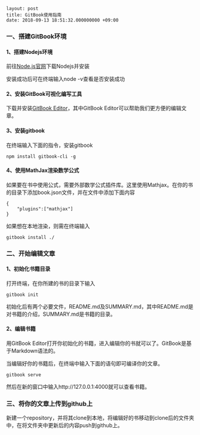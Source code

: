 ```
layout: post
title: GitBook使用指南
date: 2018-09-13 18:51:32.000000000 +09:00
```

### 一、搭建GitBook环境

#### 1、搭建Nodejs环境

前往[Node.js官网](https://nodejs.org/en/)下载Nodejs并安装

安装成功后可在终端输入node -v查看是否安装成功

#### 2、安装GitBook可视化编写工具

下载并安装[GitBook Editor](https://legacy.gitbook.com/editor)，其中GitBook Editor可以帮助我们更方便的编辑文章。

#### 3、安装gitbook

在终端输入下面的指令，安装gitbook

```
npm install gitbook-cli -g
```

#### 4、使用MathJax渲染数学公式

如果要在书中使用公式，需要外部数学公式插件库。这里使用Mathjax。在你的书的目录下添加book.json文件，并在文件中添加下面内容

```
{
    "plugins":["mathjax"]
}
```

如果想在本地渲染，则需在终端输入

```
gitbook install ./
```

### 二、开始编辑文章

#### 1、初始化书籍目录

打开终端，在你所建的书的目录下输入

```
gitbook init
```

初始化后有两个必要文件，README.md及SUMMARY.md，其中README.md是对书籍的介绍，SUMMARY.md是书籍的目录。

#### 2、编辑书籍

用GitBook Editor打开你初始化的书籍，进入编辑你的书就可以了。GitBook是基于Markdown语法的。

当编辑好你的书籍后，在终端中输入下面的语句即可编译你的文章。

```
gitbook serve
```

然后在新的窗口中输入http://127.0.0.1:4000就可以查看书籍。

### 三、将你的文章上传到github上

新建一个repository，并将其clone到本地，将编辑好的书移动到clone后的文件夹中，在将文件夹中更新后的内容push到github上。

